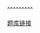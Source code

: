 
<BlogInfo title="题库链接" author="白日梦想猿" pv=0 read_times=0 pre_cost_time=0 category="题库链接" tag_list="['题库链接']" create_time="2021.07.01 14:49:11.116245" update_time="2021.07.01 14:49:58" />

^^^^^^^^^
                            <p><a href="http://www.lll.plus/static/demo.docx" target="_blank">题库链接</a></p><p><br></p>                    
